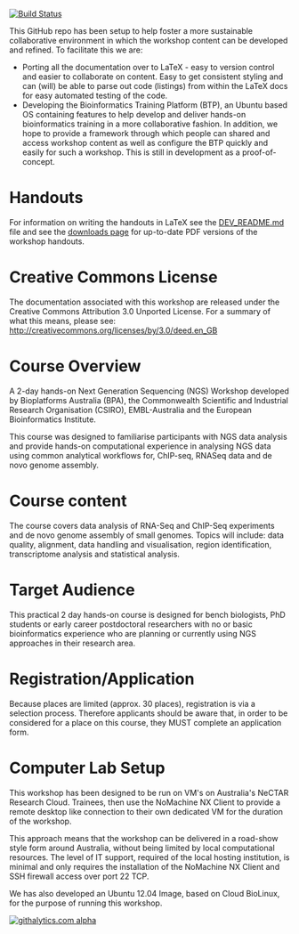 [![Build Status](https://travis-ci.org/nathanhaigh/ngs_workshop.png?branch=BioInfoSummer)](https://travis-ci.org/nathanhaigh/ngs_workshop)

This GitHub repo has been setup to help foster a more sustainable collaborative
environment in which the workshop content can be developed and refined. To
facilitate this we are:

* Porting all the documentation over to LaTeX - easy to version control and
  easier to collaborate on content. Easy to get consistent styling and can
  (will) be able to parse out code (listings) from within the LaTeX docs
  for easy automated testing of the code.
* Developing the Bioinformatics Training Platform (BTP), an Ubuntu based OS
  containing features to help develop and deliver hands-on bioinformatics
  training in a more collaborative fashion. In addition, we hope to provide
  a framework through which people can shared and access workshop content as
  well as configure the BTP quickly and easily for such a workshop. This is
  still in development as a proof-of-concept.

Handouts
========
For information on writing the handouts in LaTeX see the [DEV_README.md](https://github.com/nathanhaigh/ngs_workshop/blob/master/DEV_README.md)
file and see the [downloads page](https://github.com/nathanhaigh/ngs_workshop/downloads) for up-to-date PDF versions of the
workshop handouts.
  
Creative Commons License
========================
The documentation associated with this workshop are released under the Creative
Commons Attribution 3.0 Unported License. For a summary of what this means,
please see:
http://creativecommons.org/licenses/by/3.0/deed.en_GB

Course Overview
===============
A 2-day hands-on Next Generation Sequencing (NGS) Workshop developed by
Bioplatforms Australia (BPA), the Commonwealth Scientific and Industrial
Research Organisation (CSIRO), EMBL-Australia and the European Bioinformatics
Institute.

This course was designed to familiarise participants with NGS data analysis and
provide hands-on computational experience in analysing NGS data using common
analytical workflows for, ChIP-seq, RNASeq data and de novo genome assembly.

Course content
==============
The course covers data analysis of RNA-Seq and ChIP-Seq experiments and de novo
genome assembly of small genomes. Topics will include: data quality, alignment,
data handling and visualisation, region identification, transcriptome analysis
and statistical analysis.

Target Audience
===============
This practical 2 day hands-on course is designed for bench biologists, PhD
students or early career postdoctoral researchers with no or basic bioinformatics
experience who are planning or currently using NGS approaches in their research
area.

Registration/Application
========================
Because places are limited (approx. 30 places), registration is via a selection
process. Therefore applicants should be aware that, in order to be considered
for a place on this course, they MUST complete an application form.

Computer Lab Setup
==================
This workshop has been designed to be run on VM's on Australia's NeCTAR
Research Cloud. Trainees, then use the NoMachine NX Client to provide a remote
desktop like connection to their own dedicated VM for the duration of the
workshop.

This approach means that the workshop can be delivered in a road-show style
form around Australia, without being limited by local computational resources.
The level of IT support, required of the local hosting institution, is minimal
and only requires the installation of the NoMachine NX Client and SSH firewall
access over port 22 TCP.

We has also developed an Ubuntu 12.04 Image, based on Cloud BioLinux, for the
purpose of running this workshop.

[![githalytics.com alpha](https://cruel-carlota.pagodabox.com/974448c02a6cd1b11b1aecabb6a3a244 "githalytics.com")](http://githalytics.com/nathanhaigh/ngs_workshop)

